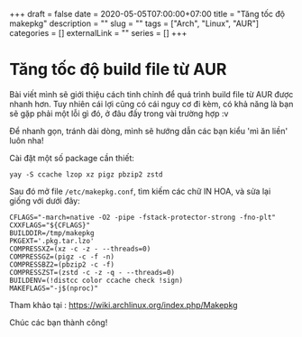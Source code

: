 +++ 
draft = false
date = 2020-05-05T07:00:00+07:00
title = "Tăng tốc độ makepkg"
description = ""
slug = "" 
tags = ["Arch", "Linux", "AUR"]
categories = []
externalLink = ""
series = []
+++

# Tăng tốc độ build file từ AUR

Bài viết mình sẽ giới thiệu cách tinh chỉnh để quá trình build file từ AUR được nhanh hơn. Tuy nhiên cái lợi cũng có cái nguy cơ đi kèm, có khả năng là bạn sẽ gặp phải một lỗi gì đó, ở đâu đấy trong vài trường hợp :v

Để nhanh gọn, tránh dài dòng, mình sẽ hướng dẫn các bạn kiểu 'mì ăn liền' luôn nha!

Cài đặt một số package cần thiết:

```shell
yay -S ccache lzop xz pigz pbzip2 zstd
```

Sau đó mở file `/etc/makepkg.conf`, tìm kiếm các chữ IN HOA, và sửa lại giống với dưới đây:

```shell
CFLAGS="-march=native -O2 -pipe -fstack-protector-strong -fno-plt"
CXXFLAGS="${CFLAGS}"
BUILDDIR=/tmp/makepkg
PKGEXT='.pkg.tar.lzo'
COMPRESSXZ=(xz -c -z - --threads=0)
COMPRESSGZ=(pigz -c -f -n)
COMPRESSBZ2=(pbzip2 -c -f)
COMPRESSZST=(zstd -c -z -q - --threads=0)
BUILDENV=(!distcc color ccache check !sign)
MAKEFLAGS="-j$(nproc)"
```

Tham khảo tại : https://wiki.archlinux.org/index.php/Makepkg

Chúc các bạn thành công!
